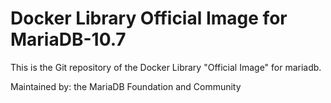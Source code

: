 # Docker Library Official Image for MariaDB-10.7
This is the Git repository of the Docker Library "Official Image" for mariadb.

Maintained by: the MariaDB Foundation and Community